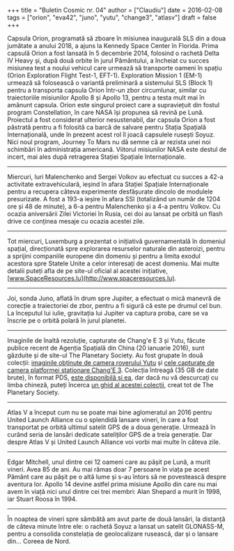 +++
title = "Buletin Cosmic nr. 04"
author = ["Claudiu"]
date = 2016-02-08
tags = ["orion", "eva42", "juno", "yutu", "change3", "atlasv"]
draft = false
+++

Capsula Orion, programată să zboare în misiunea inaugurală SLS din a doua jumătate a anului 2018, a ajuns la Kennedy Space Center în Florida. Prima capsulă Orion a fost lansată în 5 decembrie 2014, folosind o rachetă Delta IV Heavy și, după două orbite în jurul Pământului, a încheiat cu succes misiunea test a noului vehicul care urmează să transporte oameni în spațiu (Orion Exploration Flight Test-1, EFT-1). Exploration Mission 1 (EM-1) urmează să folosească o variantă preliminară a sistemului SLS (Block 1) pentru a transporta capsula Orion într-un zbor circumlunar, similar cu traiectoriile misiunilor Apollo 8 și Apollo 13, pentru a testa mult mai în amănunt capsula. Orion este singurul proiect care a supraviețuit din fostul program Constellation, în care NASA își propunea să revină pe Lună. Proiectul a fost considerat ulterior nesustenabil, dar capsula Orion a fost păstrată pentru a fi folosită ca barcă de salvare pentru Stația Spațială Internațională, unde în prezent acest rol îl joacă capsulele rusești Soyuz. Nici noul program, Journey To Mars nu dă semne că ar rezista unei noi schimbări în administrația americană. Viitorul misiunilor NASA este destul de incert, mai ales după retragerea Stației Spațiale Internaționale.

---

Miercuri, Iuri Malenchenko and Sergei Volkov au efectuat cu succes a 42-a activitate extravehiculară, ieșind în afara Stației Spațiale Internaționale pentru a recupera câteva experimente desfășurate dincolo de modulele presurizate. A fost a 193-a ieșire în afara SSI (totalizând un număr de 1204 ore și 48 de minute), a 6-a pentru Malenchenko și a 4-a pentru Volkov. Cu ocazia aniversării Zilei Victoriei în Rusia, cei doi au lansat pe orbită un flash drive ce conținea mesaje cu ocazia acestei zile.

---

Tot miercuri, Luxemburg a prezentat o inițiativă guvernamentală în domeniul spațial, direcționată spre explorarea resurselor naturale din asteroizi, pentru a sprijini companiile europene din domeniu și pentru a limita exodul acestora spre Statele Unite a celor interesați de acest domeniu. Mai multe detalii puteți afla de pe site-ul oficial al acestei inițiative, [www.SpaceResources.lu](http://www.spaceresources.lu).

---

Joi, sonda Juno, aflată în drum spre Jupiter, a efectuat o mică manevră de corecție a traiectoriei de zbor, pentru a fi sigură că este pe drumul cel bun. La începutul lui iulie, gravitația lui Jupiter va captura proba, care se va înscrie pe o orbită polară în jurul planetei.

---

Imaginile de înaltă rezoluție, capturate de Chang'e E 3 și Yutu, făcute publice recent de Agenția Spațială din China (20 ianuarie 2016), sunt găzduite și de site-ul The Planetary Society. Au fost grupate în două colecții: [imaginile obținute de camera roverului Yutu](http://planetary.s3.amazonaws.com/data/change3/pcam.html) și [cele capturate de camera platformei staționare Chang'E 3](http://planetary.s3.amazonaws.com/data/change3/tcam.html). Colecția întreagă (35 GB de date brute), în format PDS, [este disponibilă și ea](http://moon.bao.ac.cn/ceweb/datasrv/datadesclevel.jsp), dar dacă nu vă descurcați cu limba chineză, puteți încerca [un ghid al acestei colecții](http://www.planetary.org/blogs/guest-blogs/2016/01221450-china-invites-public-on-board.html), creat tot de The Planetary Society.

---

Atlas V a început cum nu se poate mai bine aglomeratul an 2016 pentru United Launch Alliance cu o splendidă lansare vineri, în care a fost transportat pe orbită ultimul satelit GPS de a doua generație. Urmează în curând seria de lansări dedicate sateliților GPS de a treia generație. Dar despre Atlas V și United Launch Alliance voi vorbi mai multe în câteva zile.

---

Edgar Mitchell, unul dintre cei 12 oameni care au pășit pe Lună, a murit vineri. Avea 85 de ani. Au mai rămas doar 7 persoane în viața pe acest Pământ care au pășit pe o altă lume și s-au întors să ne povestească despre aventura lor. Apollo 14 devine astfel prima misiune Apollo din care nu mai avem în viață nici unul dintre cei trei membri: Alan Shepard a murit în 1998, iar Stuart Roosa în 1994.

---

În noaptea de vineri spre sâmbătă am avut parte de două lansări, la distanță de câteva minute între ele: o rachetă Soyuz a lansat un satelit GLONASS-M, pentru a consolida constelația de geolocalizare rusească, dar și o lansare din... Coreea de Nord.
